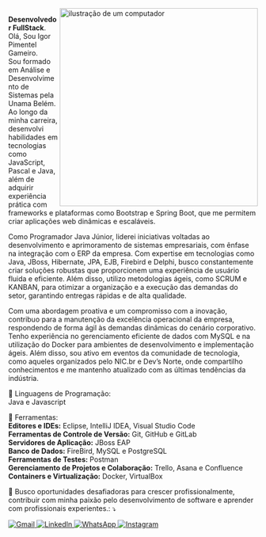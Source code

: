 <img src="https://raw.githubusercontent.com/MicaelliMedeiros/micaellimedeiros/master/image/computer-illustration.png" alt="ilustração de um computador" min-width="400px" max-width="400px" width="400px" align="right">

<p align="left"> 
  <strong>Desenvolvedor FullStack</strong>.<br>
 Olá, Sou Igor Pimentel Gameiro.<br>
Sou formado em Análise e Desenvolvimento de Sistemas pela Unama Belém. Ao longo da minha carreira, desenvolvi habilidades em tecnologias como JavaScript, Pascal e Java, além de adquirir experiência prática com frameworks e plataformas como Bootstrap e Spring Boot, que me permitem criar aplicações web dinâmicas e escaláveis.<br>

Como Programador Java Júnior, liderei iniciativas voltadas ao desenvolvimento e aprimoramento de sistemas empresariais, com ênfase na integração com o ERP da empresa. Com expertise em tecnologias como Java, JBoss, Hibernate, JPA, EJB, Firebird e Delphi, busco constantemente criar soluções robustas que proporcionem uma experiência de usuário fluida e eficiente. Além disso, utilizo metodologias ágeis, como SCRUM e KANBAN, para otimizar a organização e a execução das demandas do setor, garantindo entregas rápidas e de alta qualidade.<br>

Com uma abordagem proativa e um compromisso com a inovação, contribuo para a manutenção da excelência operacional da empresa, respondendo de forma ágil às demandas dinâmicas do cenário corporativo. Tenho experiência no gerenciamento eficiente de dados com MySQL e na utilização do Docker para ambientes de desenvolvimento e implementação ágeis. Além disso, sou ativo em eventos da comunidade de tecnologia, como aqueles organizados pelo NIC.br e Dev’s Norte, onde compartilho conhecimentos e me mantenho atualizado com as últimas tendências da indústria.
</p>

<p align="left">
  🦄 </strong>Linguagens de Programação:</strong><br>
                  Java e Javascript 
</p>

<p align="left">
  💼 </strong>Ferramentas:</strong><br>
          <strong>Editores e IDEs:</strong> Eclipse, IntelliJ IDEA, Visual Studio Code<br>
          <strong>Ferramentas de Controle de Versão:</strong> Git, GitHub e GitLab<br>
          <strong>Servidores de Aplicação:</strong> JBoss EAP<br>
          <strong>Banco de Dados:</strong> FireBird, MySQL e PostgreSQL<br>
          <strong>Ferramentas de Testes:</strong> Postman<br>
          <strong>Gerenciamento de Projetos e Colaboração:</strong> Trello, Asana e Confluence<br>
          <strong>Containers e Virtualização:</strong> Docker, VirtualBox      
</p>

<p align="left">
  💌 Busco oportunidades desafiadoras para crescer profissionalmente, contribuir com minha paixão pelo desenvolvimento de software e aprender com profissionais experientes.: ⤵️
</p>

<p align="left">
  <a href="mailto:contato.igor.pimentel@gmail.com" title="Gmail">
    <img src="https://img.shields.io/badge/-Gmail-FF0000?style=flat-square&labelColor=FF0000&logo=gmail&logoColor=white" alt="Gmail"/>
  </a>
  <a href="https://www.linkedin.com/in/igorpimentelg/" title="LinkedIn" target="_blank">
    <img src="https://img.shields.io/badge/-LinkedIn-0e76a8?style=flat-square&logo=Linkedin&logoColor=white" alt="LinkedIn"/>
  </a>
  <a href="https://api.whatsapp.com/send?phone=5591998172671" title="WhatsApp" target="_blank">
    <img src="https://img.shields.io/badge/-WhatsApp-25d366?style=flat-square&labelColor=25d366&logo=whatsapp&logoColor=white" alt="WhatsApp"/>
  </a>
  <a href="https://www.instagram.com/_igorpimentel/" title="Instagram" target="_blank">
    <img src="https://img.shields.io/badge/-Instagram-DF0174?style=flat-square&labelColor=DF0174&logo=instagram&logoColor=white" alt="Instagram"/>
  </a>
</p>


